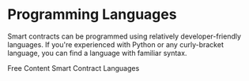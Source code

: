 # Programming Languages

Smart contracts can be programmed using relatively developer-friendly languages. If you're experienced with Python or any curly-bracket language, you can find a language with familiar syntax.

<ResourceGroupTitle>Free Content</ResourceGroupTitle>
<BadgeLink colorScheme='yellow' badgeText='Read' href='https://ethereum.org/en/developers/docs/smart-contracts/languages/'>Smart Contract Languages</BadgeLink>